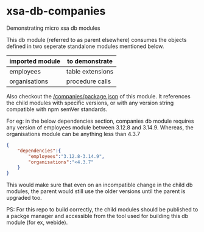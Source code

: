 # xsa-db-companies
Demonstrating micro xsa db modules

This db module (referred to as parent elsewhere) consumes the objects defined in two seperate 
standalone modules mentioned below.

| imported module | to demonstrate |
|-----|-----|
|employees| table extensions|
| organisations| procedure calls|


Also checkout the [/companies/package.json](/companies/package.json) of this module.
It references the child modules with specific versions, or with any version string compatible with npm semVer standards. 

For eg: in the below dependencies section, companies db module requires any version of employees module between 3.12.8 and 3.14.9.
Whereas, the organisations module can be anything less than 4.3.7
```json
{
	"dependencies":{
		"employees":"3.12.8-3.14.9",		
		"organisations":"<4.3.7"		
	}
}
```
This would make sure that even on an incompatible change in the child db modules, the parent would still use the older versions until
the parent is upgraded too.

PS: For this repo to build correctly, the child modules should be published to a packge manager 
and accessible from the tool used for building this db module (for ex, webide).
